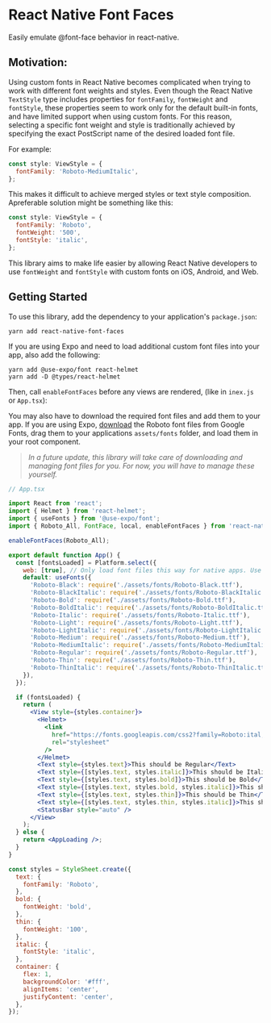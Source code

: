 # React Native Font Faces

Easily emulate @font-face behavior in react-native.

## Motivation:

Using custom fonts in React Native becomes complicated when trying to work with different font weights and styles. Even though the React Native `TextStyle` type includes properties for `fontFamily`, `fontWeight` and `fontStyle`, these properties seem to work only for the default built-in fonts, and have limited support when using custom fonts. For this reason, selecting a specific font weight and style is traditionally achieved by specifying the exact PostScript name of the desired loaded font file.

For example:

```jsx
const style: ViewStyle = {
  fontFamily: 'Roboto-MediumItalic',
};
```

This makes it difficult to achieve merged styles or text style composition. Apreferable solution might be something like this:

```jsx
const style: ViewStyle = {
  fontFamily: 'Roboto',
  fontWeight: '500',
  fontStyle: 'italic',
};
```

This library aims to make life easier by allowing React Native developers to use `fontWeight` and `fontStyle` with custom fonts on iOS, Android, and Web.

## Getting Started

To use this library, add the dependency to your application's `package.json`:

```shell
yarn add react-native-font-faces
```

If you are using Expo and need to load additional custom font files into your app, also add the following:

```shell
yarn add @use-expo/font react-helmet
yarn add -D @types/react-helmet
```

Then, call `enableFontFaces` before any views are rendered, (like in `inex.js` or `App.tsx`):

You may also have to download the required font files and add them to your app. If you are using Expo, [download](https://fonts.google.com/download?family=Roboto) the Roboto font files from Google Fonts, drag them to your applications `assets/fonts` folder, and load them in your root component.

> _In a future update, this library will take care of downloading and managing font files for you. For now, you will have to manage these yourself._

```jsx
// App.tsx

import React from 'react';
import { Helmet } from 'react-helmet';
import { useFonts } from '@use-expo/font';
import { Roboto_All, FontFace, local, enableFontFaces } from 'react-native-font-faces';

enableFontFaces(Roboto_All);

export default function App() {
  const [fontsLoaded] = Platform.select({
    web: [true], // Only load font files this way for native apps. Use a webfont instead for web apps (see below).
    default: useFonts({
      'Roboto-Black': require('./assets/fonts/Roboto-Black.ttf'),
      'Roboto-BlackItalic': require('./assets/fonts/Roboto-BlackItalic.ttf'),
      'Roboto-Bold': require('./assets/fonts/Roboto-Bold.ttf'),
      'Roboto-BoldItalic': require('./assets/fonts/Roboto-BoldItalic.ttf'),
      'Roboto-Italic': require('./assets/fonts/Roboto-Italic.ttf'),
      'Roboto-Light': require('./assets/fonts/Roboto-Light.ttf'),
      'Roboto-LightItalic': require('./assets/fonts/Roboto-LightItalic.ttf'),
      'Roboto-Medium': require('./assets/fonts/Roboto-Medium.ttf'),
      'Roboto-MediumItalic': require('./assets/fonts/Roboto-MediumItalic.ttf'),
      'Roboto-Regular': require('./assets/fonts/Roboto-Regular.ttf'),
      'Roboto-Thin': require('./assets/fonts/Roboto-Thin.ttf'),
      'Roboto-ThinItalic': require('./assets/fonts/Roboto-ThinItalic.ttf'),
    }),
  });

  if (fontsLoaded) {
    return (
      <View style={styles.container}>
        <Helmet>
          <link
            href="https://fonts.googleapis.com/css2?family=Roboto:ital,wght@0,100;0,300;0,400;0,500;0,700;0,900;1,100;1,300;1,400;1,500;1,700;1,900"
            rel="stylesheet"
          />
        </Helmet>
        <Text style={styles.text}>This should be Regular</Text>
        <Text style={[styles.text, styles.italic]}>This should be Italic</Text>
        <Text style={[styles.text, styles.bold]}>This should be Bold</Text>
        <Text style={[styles.text, styles.bold, styles.italic]}>This should be BoldItalic</Text>
        <Text style={[styles.text, styles.thin]}>This should be Thin</Text>
        <Text style={[styles.text, styles.thin, styles.italic]}>This should be ThinItalic</Text>
        <StatusBar style="auto" />
      </View>
    );
  } else {
    return <AppLoading />;
  }
}

const styles = StyleSheet.create({
  text: {
    fontFamily: 'Roboto',
  },
  bold: {
    fontWeight: 'bold',
  },
  thin: {
    fontWeight: '100',
  },
  italic: {
    fontStyle: 'italic',
  },
  container: {
    flex: 1,
    backgroundColor: '#fff',
    alignItems: 'center',
    justifyContent: 'center',
  },
});
```
